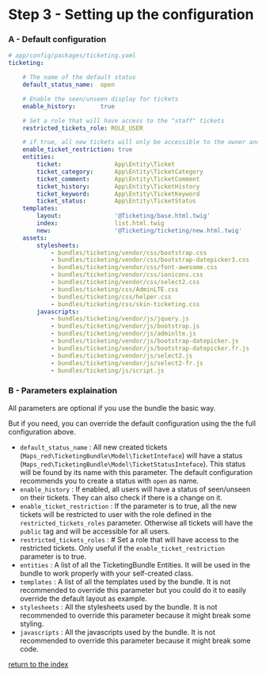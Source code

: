 Step 3 - Setting up the configuration
=====================================

### A - Default configuration

```yaml
# app/config/packages/ticketing.yaml
ticketing:

    # The name of the default status
    default_status_name:  open

    # Enable the seen/unseen display for tickets
    enable_history:       true

    # Set a role that will have access to the "staff" tickets
    restricted_tickets_role: ROLE_USER

    # if true, all new tickets will only be accessible to the owner and the restricted_ticket_role. If false, all new tickets will be public
    enable_ticket_restriction: true
    entities:
        ticket:               App\Entity\Ticket
        ticket_category:      App\Entity\TicketCategory
        ticket_comment:       App\Entity\TicketComment
        ticket_history:       App\Entity\TicketHistory
        ticket_keyword:       App\Entity\TicketKeyword
        ticket_status:        App\Entity\TicketStatus
    templates:
        layout:               '@Ticketing/base.html.twig'
        index:                list.html.twig
        new:                  '@Ticketing/ticketing/new.html.twig'
    assets:
        stylesheets:
            - bundles/ticketing/vendor/css/bootstrap.css
            - bundles/ticketing/vendor/css/bootstrap-datepicker3.css
            - bundles/ticketing/vendor/css/font-awesome.css
            - bundles/ticketing/vendor/css/ionicons.css
            - bundles/ticketing/vendor/css/select2.css
            - bundles/ticketing/css/AdminLTE.css
            - bundles/ticketing/css/helper.css
            - bundles/ticketing/css/skin-ticketing.css
        javascripts:
            - bundles/ticketing/vendor/js/jquery.js
            - bundles/ticketing/vendor/js/bootstrap.js
            - bundles/ticketing/vendor/js/adminlte.js
            - bundles/ticketing/vendor/js/bootstrap-datepicker.js
            - bundles/ticketing/vendor/js/bootstrap-datepicker.fr.js
            - bundles/ticketing/vendor/js/select2.js
            - bundles/ticketing/vendor/js/select2-fr.js
            - bundles/ticketing/js/script.js
```

### B - Parameters explaination

All parameters are optional if you use the bundle the basic way.

But if you need, you can override the default configuration using the the full configuration above.

* ``default_status_name`` : All new created tickets (``Maps_red\TicketingBundle\Model\TicketInteface``) will have a
status (``Maps_red\TicketingBundle\Model\TicketStatusInteface``). This status will be found by its name with this parameter.
The default configuration recommends you to create a status with ``open`` as name.
* ``enable_history`` : If enabled, all users will have a status of seen/unseen on their tickets. 
They can also check if there is a change on it.
* ``enable_ticket_restriction`` : If the parameter is to true, all the new tickets will be restricted to user with the 
role defined in the ``restricted_tickets_roles`` parameter. Otherwise all tickets will have the ``public`` tag and will 
be accessible for all users.
* ``restricted_tickets_roles`` :  # Set a role that will have access to the restricted tickets. Only useful if the 
``enable_ticket_restriction`` parameter is to true.
* ``entities`` : A list of all the TicketingBundle Entities. It will be used in the bundle to work properly with your 
self-created class.
* ``templates`` : A list of all the templates used by the bundle. It is not recommended to override this parameter but 
you could do it to easily override the default layout as example.  
* ``stylesheets`` : All the stylesheets used by the bundle. It is not recommended to override this parameter because
it might break some styling.
* ``javascripts`` : All the javascripts used by the bundle. It is not recommended to override this parameter because
it might break some code.


[return to the index](../README.md)